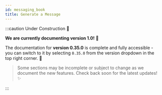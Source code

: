 ```yaml
---
id: messaging_book
title: Generate a Message
---
```


:::caution Under Construction 🚨

**We are currently documenting version 1.0!** 🔨

The documentation for **version 0.35.0** is complete and fully accessible - you can switch to it by selecting `0.35.0` from the version dropdown in the top right corner. 🎯

> Some sections may be incomplete or subject to change as we document the new features. Check back soon for the latest updates! ✨

:::
